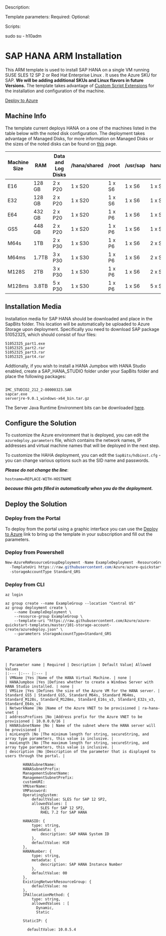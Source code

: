 Description:

Template parameters:
Required:
Optional:

Scripts:


sudo su - h10adm

# SAP HANA ARM Installation
This ARM template is used to install SAP HANA on a single VM running SUSE SLES 12 SP 2 or Red Hat Enterprise Linux . It uses the Azure SKU for SAP. **We will be adding additional SKUs and Linux flavors in future Versions.** The template takes advantage of [Custom Script Extensions](https://github.com/Azure/azure-linux-extensions/tree/master/CustomScript) for the installation and configuration of the machine.

[Deploy to Azure](https://portal.azure.com/#create/Microsoft.Template/uri/https%3A%2F%2Fstagea66a6dd3ca954d68bdd.blob.core.windows.net%2Fazuresaphana22rgt-stageartifacts%2Fazuredeploy.json)


## Machine Info
The template current deploys HANA on a one of the machines listed in the table below with the noted disk configuration.  The deployment takes advantage of Managed Disks, for more information on Managed Disks or the sizes of the noted disks can be found on [this](https://docs.microsoft.com/en-us/azure/storage/storage-managed-disks-overview#pricing-and-billing) page.

Machine Size | RAM | Data and Log Disks | /hana/shared | /root | /usr/sap | hana/backup
------------ | --- | ------------------ | ------------ | ----- | -------- | -----------
E16 | 128 GB | 2 x P20 | 1 x S20 | 1 x S6 | 1 x S6 | 1 x S15
E32 | 128 GB | 2 x P20 | 1 x S20 | 1 x S6 | 1 x S6 | 1 x S20
E64 | 432 GB | 2 x P20 | 1 x S20 | 1 x P6 | 1 x S6 | 1 x S30
GS5 | 448 GB | 2 x P20 | 1 x S20 | 1 x P6 | 1 x S6 | 1 x S30
M64s | 1TB | 2 x P30 | 1 x S30 | 1 x P6 | 1 x S6 | 2 x S30
M64ms | 1.7TB | 3 x P30 | 1 x S30 | 1 x P6 | 1 x S6 | 2 x S40
M128S | 2TB | 3 x P30 | 1 x S30 | 1 x P6 | 1 x S6 | 2 x S40
M128ms | 3.8TB | 5 x P30 | 1 x S30 | 1 x P6 | 1 x S6 | 5 x S30

## Installation Media
Installation media for SAP HANA should be downloaded and place in the SapBits folder. This location will be automatically be uploaded to Azure Storage upon deployment.  Specifically you need to download SAP package 51052325, which should consist of four files:
```
51052325_part1.exe
51052325_part2.rar
51052325_part3.rar
51052325_part4.rar
```

Addtionally, if you wish to install a HANA Jumpbox with HANA Studio enabled, create a SAP_HANA_STUDIO folder under your SapBits folder and place the following packages:
```

IMC_STUDIO2_212_2-80000323.SAR
sapcar.exe
serverjre-9.0.1_windows-x64_bin.tar.gz

```

The Server Java Runtime Environment bits can be downloaded [here](http://www.oracle.com/technetwork/java/javase/downloads/server-jre9-downloads-3848530.html).

## Configure the Solution
To customize the Azure environment that is deployed, you can edit the `azuredeploy.parameters` file, which contains the network names, IP addresses and virtual machine names that will be deployed in the next step.

To customize the HAHA deployment, you can edit the `SapBits/hdbinst.cfg` - you can change various options such as the SID name and passwords.  

***Please do not change the line***:
```
hostname=REPLACE-WITH-HOSTNAME
```
***because this gets filled in automatically when you do the deployment.***

## Deploy the Solution
### Deploy from the Portal

To deploy from the portal using a graphic interface you can use the [Deploy to Azure](insertlink) link to bring up the template in your subscription and fill out the parameters.

### Deploy from Powershell

```powershell
New-AzureRmResourceGroupDeployment -Name ExampleDeployment -ResourceGroupName ExampleResourceGroup `
  -TemplateUri https://raw.githubusercontent.com/Azure/azure-quickstart-templates/master/101-storage-account-create/azuredeploy.json `
  -storageAccountType Standard_GRS
```

### Deploy from CLI
```azurecli
az login

az group create --name ExampleGroup --location "Central US"
az group deployment create \
    --name ExampleDeployment \
    --resource-group ExampleGroup \
    --template-uri "https://raw.githubusercontent.com/Azure/azure-quickstart-templates/master/101-storage-account-create/azuredeploy.json" \
    --parameters storageAccountType=Standard_GRS
```


## Parameters

```

| Parameter name | Required | Description | Default Value| Allowed Values
|:--- |:--- |:--- |
| VMName |Yes |Name of the HANA Virtual Machine. | none |
| HANAJumpbox |Yes |Defines whether to create a Windows Server with HANA Studio installed. | none |
| VMSize |Yes |Defines the size of the Azure VM for the HANA server. | Standard_GS5 | Standard_GS5, Standard_M64s, Standard_M64ms, Standard_M128s, Standard_M128ms, Standard_E16s_v3, Standard_E32s_v3, Standard_E64s_v3
| NetworkName |No |Name of the Azure VNET to be provisioned | ra-hana-vnet | 
| addressPrefixes |No |Address prefix for the Azure VNET to be provisioned | 10.0.0.0/16 |
| HANASubnetName |No | Name of the subnet where the HANA server will be provisioned |
| minLength |No |The minimum length for string, secureString, and array type parameters, this value is inclusive. |
| maxLength |No |The maximum length for string, secureString, and array type parameters, this value is inclusive. |
| description |No |Description of the parameter that is displayed to users through the portal. |

        HANASubnetName: 
        HANASubnetPrefix:
        ManagementSubnetName: 
        ManagementSubnetPrefix: 
        customURI: 
        VMUserName: 
        VMPassword: 
        OperatingSystem:
            defaultValue: SLES for SAP 12 SP2,
            allowedValues: [
                SLES for SAP 12 SP2,
                RHEL 7.2 for SAP HANA
            
        HANASID: {
            type: string,
            metadata: {
                description: SAP HANA System ID
            },
            defaultValue: H10
        },
        HANANumber: {
            type: string,
            metadata: {
                description: SAP HANA Instance Number
            },
            defaultValue: 00
        },
        ExistingNetworkResourceGroup: {
            defaultValue: no
        },
        IPAllocationMethod: {
            type: string,
            allowedValues : [
              Dynamic,
              Static

        StaticIP: {

          defaultValue: 10.0.5.4 